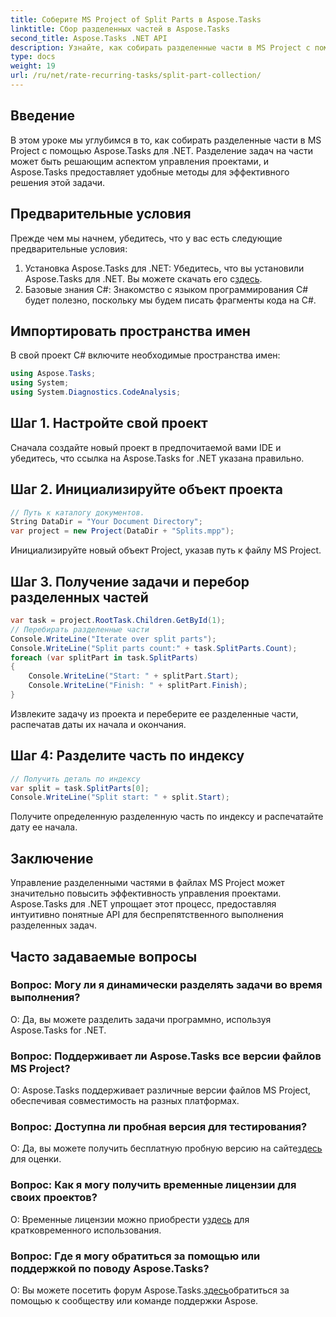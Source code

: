 ```yaml
---
title: Соберите MS Project of Split Parts в Aspose.Tasks
linktitle: Сбор разделенных частей в Aspose.Tasks
second_title: Aspose.Tasks .NET API
description: Узнайте, как собирать разделенные части в MS Project с помощью Aspose.Tasks для .NET. Это подробное руководство шаг за шагом проведет вас через весь процесс.
type: docs
weight: 19
url: /ru/net/rate-recurring-tasks/split-part-collection/
---
```

## Введение
В этом уроке мы углубимся в то, как собирать разделенные части в MS Project с помощью Aspose.Tasks для .NET. Разделение задач на части может быть решающим аспектом управления проектами, и Aspose.Tasks предоставляет удобные методы для эффективного решения этой задачи.
## Предварительные условия
Прежде чем мы начнем, убедитесь, что у вас есть следующие предварительные условия:
1. Установка Aspose.Tasks для .NET: Убедитесь, что вы установили Aspose.Tasks для .NET. Вы можете скачать его с[здесь](https://releases.aspose.com/tasks/net/).
2. Базовые знания C#: Знакомство с языком программирования C# будет полезно, поскольку мы будем писать фрагменты кода на C#.

## Импортировать пространства имен
В свой проект C# включите необходимые пространства имен:
```csharp
using Aspose.Tasks;
using System;
using System.Diagnostics.CodeAnalysis;

```

## Шаг 1. Настройте свой проект
Сначала создайте новый проект в предпочитаемой вами IDE и убедитесь, что ссылка на Aspose.Tasks for .NET указана правильно.
## Шаг 2. Инициализируйте объект проекта
```csharp
// Путь к каталогу документов.
String DataDir = "Your Document Directory";
var project = new Project(DataDir + "Splits.mpp");
```
Инициализируйте новый объект Project, указав путь к файлу MS Project.
## Шаг 3. Получение задачи и перебор разделенных частей
```csharp
var task = project.RootTask.Children.GetById(1);
// Перебирать разделенные части
Console.WriteLine("Iterate over split parts");
Console.WriteLine("Split parts count:" + task.SplitParts.Count);
foreach (var splitPart in task.SplitParts)
{
    Console.WriteLine("Start: " + splitPart.Start);
    Console.WriteLine("Finish: " + splitPart.Finish);
}
```
Извлеките задачу из проекта и переберите ее разделенные части, распечатав даты их начала и окончания.
## Шаг 4: Разделите часть по индексу
```csharp
// Получить деталь по индексу
var split = task.SplitParts[0];
Console.WriteLine("Split start: " + split.Start);
```
Получите определенную разделенную часть по индексу и распечатайте дату ее начала.

## Заключение
Управление разделенными частями в файлах MS Project может значительно повысить эффективность управления проектами. Aspose.Tasks для .NET упрощает этот процесс, предоставляя интуитивно понятные API для беспрепятственного выполнения разделенных задач.
## Часто задаваемые вопросы
### Вопрос: Могу ли я динамически разделять задачи во время выполнения?
О: Да, вы можете разделить задачи программно, используя Aspose.Tasks for .NET.
### Вопрос: Поддерживает ли Aspose.Tasks все версии файлов MS Project?
О: Aspose.Tasks поддерживает различные версии файлов MS Project, обеспечивая совместимость на разных платформах.
### Вопрос: Доступна ли пробная версия для тестирования?
 О: Да, вы можете получить бесплатную пробную версию на сайте[здесь](https://releases.aspose.com/) для оценки.
### Вопрос: Как я могу получить временные лицензии для своих проектов?
 О: Временные лицензии можно приобрести у[здесь](https://purchase.aspose.com/temporary-license/) для кратковременного использования.
### Вопрос: Где я могу обратиться за помощью или поддержкой по поводу Aspose.Tasks?
 О: Вы можете посетить форум Aspose.Tasks.[здесь](https://forum.aspose.com/c/tasks/15)обратиться за помощью к сообществу или команде поддержки Aspose.